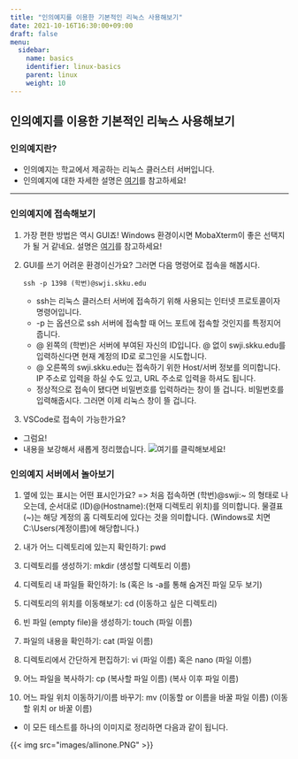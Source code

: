 ```yaml
---
title: "인의예지를 이용한 기본적인 리눅스 사용해보기"
date: 2021-10-16T16:30:00+09:00
draft: false
menu:
  sidebar:
    name: basics
    identifier: linux-basics
    parent: linux
    weight: 10
---
```


## 인의예지를 이용한 기본적인 리눅스 사용해보기

### 인의예지란?

   - 인의예지는 학교에서 제공하는 리눅스 클러스터 서버입니다.
   - 인의예지에 대한 자세한 설명은 [여기](https://skkuoverflow.com/ko/posts/school/inuiyeji/)를 참고하세요!

--------

### 인의예지에 접속해보기

   1. 가장 편한 방법은 역시 GUI죠! Windows 환경이시면 MobaXterm이 좋은 선택지가 될 거 같네요. 설명은 [여기](https://skkuoverflow.com/ko/posts/school/mobaxterm/)를 참고하세요!

   2. GUI를 쓰기 어려운 환경이신가요? 그러면 다음 명령어로 접속을 해봅시다.

      ```shell
      ssh -p 1398 (학번)@swji.skku.edu
      ```

      - ssh는 리눅스 클러스터 서버에 접속하기 위해 사용되는 인터넷 프로토콜이자 명령어입니다.
      - -p 는 옵션으로 ssh 서버에 접속할 때 어느 포트에 접속할 것인지를 특정지어 줍니다.
      - @ 왼쪽의 (학번)은 서버에 부여된 자신의 ID입니다. @ 없이 swji.skku.edu를 입력하신다면 현재 계정의 ID로 로그인을 시도합니다.
      - @ 오른쪽의 swji.skku.edu는 접속하기 위한 Host/서버 정보를 의미합니다. IP 주소로 입력을 하실 수도 있고, URL 주소로 입력을 하셔도 됩니다.
      - 정상적으로 접속이 됐다면 비밀번호를 입력하라는 창이 뜰 겁니다. 비밀번호를 입력해줍시다. 그러면 이제  리눅스 창이 뜰 겁니다.

   3. VSCode로 접속이 가능한가요?

   - 그럼요!
   - 내용을 보강해서 새롭게 정리했습니다. ![여기](https://skkuoverflow.com/ko/posts/school/vscode/)를 클릭해보세요!

### 인의예지 서버에서 놀아보기
   
   1. 옆에 있는 표시는 어떤 표시인가요? => 처음 접속하면 (학번)@swji:~ 의 형태로 나오는데, 순서대로 (ID)@(Hostname):(현재 디렉토리 위치)를 의미합니다.
     물결표(~)는 해당 계정의 홈 디렉토리에 있다는 것을 의미합니다. (Windows로 치면 C:\Users\(계정이름)에 해당합니다.)

   2. 내가 어느 디렉토리에 있는지 확인하기: pwd
   
   3. 디렉토리를 생성하기: mkdir (생성할 디렉토리 이름)
   
   4. 디렉토리 내 파일들 확인하기: ls (혹은 ls -a를 통해 숨겨진 파일 모두 보기)
   
   5. 디렉토리의 위치를 이동해보기: cd (이동하고 싶은 디렉토리)
   
   6. 빈 파일 (empty file)을 생성하기: touch (파일 이름)
   
   7. 파일의 내용을 확인하기: cat (파일 이름)
   
   8. 디렉토리에서 간단하게 편집하기: vi (파일 이름) 혹은 nano (파일 이름)
   
   9. 어느 파일을 복사하기: cp (복사할 파일 이름) (복사 이후 파일 이름)
   
   10.  어느 파일 위치 이동하기/이름 바꾸기: mv (이동할 or 이름을 바꿀 파일 이름) (이동할 위치 or 바꿀 이름)

   - 이 모든 테스트를 하나의 이미지로 정리하면 다음과 같이 됩니다.

   {{< img src="images/allinone.PNG" >}}
